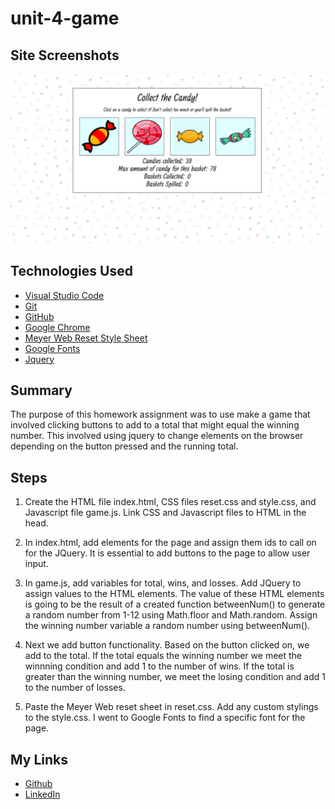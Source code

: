 # unit-4-game
## Site Screenshots

![Site Screenshot](/assets/images/site-screenshot.png)

## Technologies Used
- [Visual Studio Code](https://code.visualstudio.com/)
- [Git](https://git-scm.com/)
- [GitHub](https://github.com/)
- [Google Chrome](https://www.google.com/chrome/)
- [Meyer Web Reset Style Sheet](https://meyerweb.com/eric/tools/css/reset/)
- [Google Fonts](https://fonts.google.com/)
- [Jquery](https://jquery.com/)

## Summary
The purpose of this homework assignment was to use make a game that involved clicking buttons to add to a total that might equal the winning number. This involved using jquery to change elements on the browser depending on the button pressed and the running total.

## Steps
1. Create the HTML file index.html, CSS files reset.css and style.css, and Javascript file game.js. Link CSS and Javascript files to HTML in the head.

2. In index.html, add elements for the page and assign them ids to call on for the JQuery. It is essential to add buttons to the page to allow user input.

3. In game.js, add variables for total, wins, and losses. Add JQuery to assign values to the HTML elements. The value of these HTML elements is going to be the result of a created function betweenNum() to generate a random number from 1-12 using Math.floor and Math.random. Assign the winning number variable a random number using betweenNum(). 

4. Next we add button functionality. Based on the button clicked on, we add to the total. If the total equals the winning number we meet the winnning condition and add 1 to the number of wins. If the total is greater than the winning number, we meet the losing condition and add 1 to the number of losses.

5. Paste the Meyer Web reset sheet in reset.css. Add any custom stylings to the style.css. I went to Google Fonts to find a specific font for the page.


## My Links
- [Github](https://github.com/dchicchon)
- [LinkedIn](https://www.linkedin.com/in/danielchicchon/)
